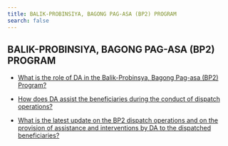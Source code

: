 ```yaml
---
title: BALIK-PROBINSIYA, BAGONG PAG-ASA (BP2) PROGRAM
search: false
---
```


## BALIK-PROBINSIYA, BAGONG PAG-ASA (BP2) PROGRAM


 - [What is the role of DA in the Balik-Probinsya, Bagong Pag-asa (BP2) Program?](/fy-2022-plan-and-budget/balik-probinsiya-bagong-pag-asa-(bp2)-program/what-is-the-role-of-da-in-the-balik-probinsya-bagong-pag-asa-(bp2)-program)
    
 - [How does DA assist the beneficiaries during the conduct of dispatch operations?](/fy-2022-plan-and-budget/balik-probinsiya-bagong-pag-asa-(bp2)-program/how-does-da-assist-the-beneficiaries-during-the-conduct-of-dispatch-operations)
    
 - [What is the latest update on the BP2 dispatch operations and on the provision of assistance and interventions by DA to the dispatched beneficiaries?](/fy-2022-plan-and-budget/balik-probinsiya-bagong-pag-asa-(bp2)-program/what-is-the-latest-update-on-the-bp2-dispatch-operations-and-on-the-provision-of-assistance-and-inte)
    
